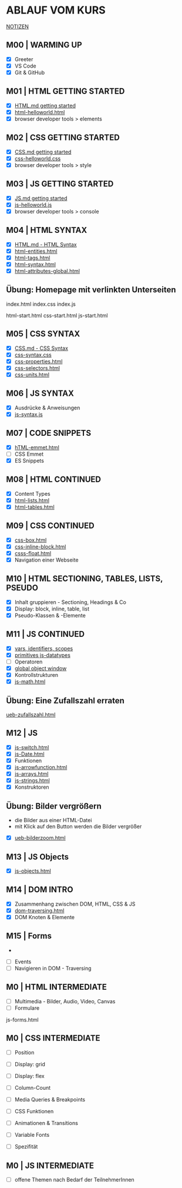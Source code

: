 # ABLAUF VOM KURS

[NOTIZEN](./NOTES.md)

## M00 | WARMING UP

- [x] Greeter
- [X] VS Code
- [X] Git & GitHub

## M01 | HTML GETTING STARTED

- [X] [HTML.md getting started](./theory-app/slides/HTML.md#html--getting-started)
- [X] [html-helloworld.html](./theory-app/html-helloworld.html) <!-- Beim ersten Mal klick einfach auf den Link, um die Datei anzulegen -->
- [X] browser developer tools > elements

## M02 | CSS GETTING STARTED

- [X] [CSS.md getting started](./theory-app/slides/CSS.md#css--getting-started)
- [X] [css-helloworld.css](./theory-app/css-helloworld.css) <!-- Beim ersten Mal klick einfach auf den Link, um die Datei anzulegen -->
- [X] browser developer tools > style

## M03 | JS GETTING STARTED

- [X] [JS.md getting started](./theory-app/slides/JS.md#js--getting-started)
- [X] [js-helloworld.js](./theory-app/js-helloworld.js) <!-- Beim ersten Mal klick einfach auf den Link, um die Datei anzulegen -->
- [X] browser developer tools > console

## M04 | HTML SYNTAX

- [X] [HTML.md - HTML Syntax](./theory-app/slides/HTML.md#html--syntax)
- [X] [html-entities.html](./theory-app/html-entities.html)
- [X] [html-tags.html](./theory-app/html-tags.html)
- [X] [html-syntax.html](./theory-app/html-syntax.html)
- [X] [html-attributes-global.html](./theory-app/html-attributes-global.html)

## Übung: Homepage mit verlinkten Unterseiten

index.html
index.css
index.js

html-start.html
css-start.html
js-start.html

## M05 | CSS SYNTAX

- [X] [CSS.md - CSS Syntax](./theory-app/slides/CSS.md#css--syntax)
- [X] [css-syntax.css](./theory-app/css-syntax.css)
- [X] [css-properties.html](./theory-app/css-properties.html)
- [X] [css-selectors.html](./theory-app/css-selectors.html)
- [X] [css-units.html](./theory-app/css-units.html)

## M06 | JS SYNTAX

- [X] Ausdrücke & Anweisungen
- [X] [js-syntax.js](./theory-app/js-syntax.js)

## M07 | CODE SNIPPETS

- [X] [hTML-emmet.html](./theory-app/html-emmet.html)
- [ ] CSS Emmet
- [X] ES Snippets

## M08 | HTML CONTINUED

- [X] Content Types
- [X] [html-lists.html](./theory-app/html-lists.html)
- [X] [html-tables.html](./theory-app/html-tables.html)

## M09 | CSS CONTINUED

- [x] [css-box.html](./theory-app/css-box.html)
- [X] [css-inline-block.html](./theory-app/css-inline-block.html)
- [X] [csss-float.html](./theory-app/css-float.html)
- [X] Navigation einer Webseite

## M10 | HTML SECTIONING, TABLES, LISTS, PSEUDO

- [x] Inhalt gruppieren - Sectioning, Headings & Co
- [x] Display: block, inline, table, list
- [x] Pseudo-Klassen & -Elemente

## M11 | JS CONTINUED
- [X] [vars, identifiers, scopes](./theory-app/js-variables-identifiers-scopes.html)
- [X] [primitives js-datatypes](./theory-app/js-datatypes.html)
- [ ] Operatoren
- [X] [global object window](./theory-app/js-window.html)
- [X] Kontrollstrukturen
- [X] [js-math.html](./theory-app/js-Math.html)

## Übung: Eine Zufallszahl erraten
[ueb-zufallszahl.html](./theory-app/ueb-zufallszahl.html)

## M12 | JS

- [X] [js-switch.html](./theory-app/js-switch.html)
- [X] [js-Date.html](./theory-app/js-Date.html)
- [X] Funktionen
- [X] [js-arrowfunction.html](./theory-app/js-arrowfunction.html)
- [X] [js-arrays.html](./theory-app/js-arrays.html)
- [X] [js-strings.html](./theory-app/js-strings.html)
- [X] Konstruktoren

## Übung: Bilder vergrößern
- die Bilder aus einer HTML-Datei
- mit Klick auf den Button werden die Bilder vergrößer
- [X] [ueb-bilderzoom.html](./theory-app/ueb-bilderzoom.html)

## M13 | JS Objects
- [X] [js-objects.html](./theory-app/js-objects.html)

## M14 | DOM INTRO

- [X] Zusammenhang zwischen DOM, HTML, CSS & JS
- [X] [dom-traversing.html](./theory-app/dom-traversing.html)
- [X] DOM Knoten & Elemente

## M15 | Forms
-
- [ ] Events
- [ ] Navigieren in DOM - Traversing

## M0 | HTML INTERMEDIATE

- [ ] Multimedia - Bilder, Audio, Video, Canvas
- [ ] Formulare

js-forms.html

## M0 | CSS INTERMEDIATE

- [ ] Position

- [ ] Display: grid
- [ ] Display: flex
- [ ] Column-Count
- [ ] Media Queries & Breakpoints
- [ ] CSS Funktionen
- [ ] Animationen & Transitions
- [ ] Variable Fonts
- [ ] Spezifität

## M0 | JS INTERMEDIATE

- [ ] offene Themen nach Bedarf der TeilnehmerInnen
